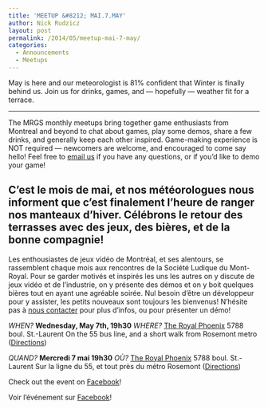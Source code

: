 ```yaml
---
title: 'MEETUP &#8212; MAI.7.MAY'
author: Nick Rudzicz
layout: post
permalink: /2014/05/meetup-mai-7-may/
categories:
  - Announcements
  - Meetups
---
```



May is here and our meteorologist is 81% confident that Winter is finally behind us. Join us for drinks, games, and &#8212; hopefully &#8212; weather fit for a terrace.
 
---
The MRGS monthly meetups bring together game enthusiasts from Montreal and beyond to chat about games, play some demos, share a few drinks, and generally keep each other inspired. Game-making experience is NOT required &#8212; newcomers are welcome, and encouraged to come say hello!
Feel free to [email us](mailto:bakedgoods@mrgs.ca) if you have any questions, or if you&#8217;d like to demo your game!



C&#8217;est le mois de mai, et nos m&eacute;t&eacute;orologues nous informent que c&#8217;est finalement l&#8217;heure de ranger nos manteaux d&#8217;hiver. C&eacute;l&eacute;brons le retour des terrasses avec des jeux, des bi&egrave;res, et de la bonne compagnie!
---
Les enthousiastes de jeux vidéo de Montréal, et ses alentours, se rassemblent chaque mois aux rencontres de la Société Ludique du Mont-Royal. Pour se garder motivés et inspirés les uns les autres on y discute de jeux vidéo et de l&#8217;industrie, on y présente des démos et on y boit quelques bières tout en ayant une agréable soirée. Nul besoin d&#8217;être un développeur pour y assister, les petits nouveaux sont toujours les bienvenus!
N&#8217;hésite pas à [nous contacter](mailto:bakedgoods@mrgs.ca) pour plus d&#8217;infos, ou pour pr&eacute;senter un d&eacute;mo!



*WHEN?*
 **Wednesday, May 7th, 19h30**
*WHERE?*
 [The Royal Phoenix](http://royalphoenixbar.com/)
 5788 boul. St.-Laurent
 On the 55 bus line, and a short walk from Rosemont metro
 ([Directions](https://maps.google.com/maps?q=the+royal+phoenix))



*QUAND?*
 **Mercredi 7 mai 19h30**
*OÙ?*
 [The Royal Phoenix](http://royalphoenixbar.com/)
 5788 boul. St.-Laurent
 Sur la ligne du 55, et tout près du métro Rosemont
 ([Directions](https://maps.google.com/maps?q=the+royal+phoenix))
 



Check out the event on [Facebook](https://www.facebook.com/events/846188618743928/846188622077261/)!









Voir l&#8217;événement sur [Facebook](https://www.facebook.com/events/846188618743928/846188622077261/)!








 
 
 
